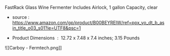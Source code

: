 FastRack Glass Wine Fermenter Includes Airlock, 1 gallon Capacity, clear

- source : https://www.amazon.com/gp/product/B00BEYREIW/ref=ppx_yo_dt_b_asin_title_o03_s01?ie=UTF8&psc=1

-   Product Dimensions ‏ : ‎ 12.72 x 7.48 x 7.4 inches; 3.15 Pounds

![[Carboy - Fermtech.png]]